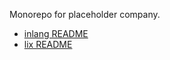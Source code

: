 Monorepo for placeholder company.

- [inlang README](https://github.com/inlang/monorepo)
- [lix README](https://github.com/inlang/lix)
